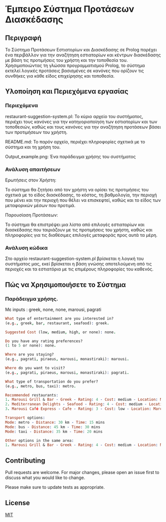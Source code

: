 # Έμπειρο Σύστημα Προτάσεων Διασκέδασης

## Περιγραφή

Το Σύστημα Προτάσεων Εστιατορίων και Διασκέδασης σε Prolog παρέχει ένα περιβάλλον για την αναζήτηση εστιατορίων και κέντρων διασκέδασης με βάση τις προτιμήσεις του χρήστη και την τοποθεσία του. Χρησιμοποιώντας τη γλώσσα προγραμματισμού Prolog, το σύστημα εκτελεί λογικές προτάσεις βασισμένες σε κανόνες που ορίζουν τις συνθήκες για κάθε είδος επιχείρησης και τοποθεσία.

## Υλοποίηση και Περιεχόμενα εργασίας

### Περιεχόμενα

restaurant-suggestion-system.pl: Το κύριο αρχείο του συστήματος, περιέχει τους κανόνες για την κατηγοριοποίηση των εστιατορίων και των τοποθεσιών, καθώς και τους κανόνες για την αναζήτηση προτάσεων βάσει των προτιμήσεων του χρήστη.

README.md: Το παρόν αρχείο, περιέχει πληροφορίες σχετικά με το σύστημα και τη χρήση του.

Output_example.png: Ένα παράδειγμα χρήσης του συστήματος

### Ανάλυση απαιτήσεων

Ερωτήσεις στον Χρήστη:

Το σύστημα θα ζητήσει από τον χρήστη να ορίσει τις προτιμήσεις του σχετικά με το είδος διασκέδασης, το κόστος, τη βαθμολογία, την περιοχή που μένει και την περιοχή που θέλει να επισκεφτεί, καθώς και το είδος των μεταφορικών μέσων που προτιμά.

Παρουσίαση Προτάσεων:

Το σύστημα θα επιστρέψει μια λίστα από επιλογές εστιατορίων και διασκέδασης που ταιριάζουν με τις προτιμήσεις του χρήστη, καθώς και πληροφορίες για τις διαθέσιμες επιλογές μεταφοράς προς αυτά τα μέρη.

### Ανάλυση κώδικα

Στο αρχείο restaurant-suggestion-system.pl βρίσκεται η λογική του συστήματος μας, εκεί βρίσκεται η βάση γνώσης αποτελούμενη από τις περιοχές και τα εστιατόρια με τις επιμέρους πληροφορίες του καθενός.

## Πώς να Χρησιμοποιήσετε το Σύστημα

### Παράδειγμα χρήσης.

Με inputs : greek, none, none, marousi, pagrati

```prolog
What type of entertainment are you interested in?
(e.g., greek, bar, restaurant, seafood): greek.

Suggested Cost (low, medium, high, or none): none.

Do you have any rating preferences?
(1 to 5 or none): none.

Where are you staying?
(e.g., pagrati, piraeus, marousi, monastiraki): marousi.

Where do you want to visit?
(e.g., pagrati, piraeus, marousi, monastiraki): pagrati.

What type of transportation do you prefer?
(e.g., metro, bus, taxi): metro.

Recommended restaurants:
1. Marousi Grill & Bar - Greek - Rating: 4 - Cost: medium - Location: Marousi
2. Mediterranean Delights - Seafood - Rating: 4 - Cost: medium - Location: Marousi
3. Marousi Café Express - Cafe - Rating: 3 - Cost: low - Location: Marousi

Transport options:
Mode: metro - Distance: 30 km - Time: 15 mins
Mode: bus - Distance: 45 km - Time: 30 mins
Mode: taxi - Distance: 35 km - Time: 20 mins

Other options in the same area:
1. Marousi Grill & Bar - Greek - Rating: 4 - Cost: medium - Location: Marousi
```

## Contributing

Pull requests are welcome. For major changes, please open an issue first
to discuss what you would like to change.

Please make sure to update tests as appropriate.

## License

[MIT](https://choosealicense.com/licenses/mit/)
